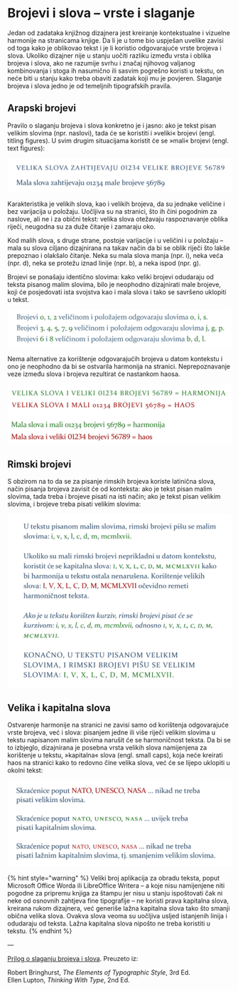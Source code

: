# Brojevi i slova – vrste i slaganje

Jedan od zadataka knjižnog dizajnera jest kreiranje kontekstualne i vizuelne harmonije na stranicama knjige. Da li je u tome bio uspješan uvelike zavisi od toga kako je oblikovao tekst i je li koristio odgovarajuće vrste brojeva i slova. Ukoliko dizajner nije u stanju uočiti razliku između vrsta i oblika brojeva i slova, ako ne razumije svrhu i značaj njihovog valjanog kombinovanja i stoga ih nasumično ili sasvim pogrešno koristi u tekstu, on neće biti u stanju kako treba obaviti zadatak koji mu je povjeren. Slaganje brojeva i slova jedno je od temeljnih tipografskih pravila.

## Arapski brojevi

Pravilo o slaganju brojeva i slova konkretno je i jasno: ako je tekst pisan velikim slovima \(npr. naslovi\), tada će se koristiti i »veliki« brojevi \(engl. titling figures\). U svim drugim situacijama koristit će se »mali« brojevi \(engl. text figures\):

![](../.gitbook/assets/veliki-i-mali-brojevi.png)

Karakteristika je velikih slova, kao i velikih brojeva, da su jednake veličine i bez varijacija u položaju. Uočljiva su na stranici, što ih čini pogodnim za naslove, ali ne i za obični tekst: velika slova otežavaju raspoznavanje oblika riječi, neugodna su za duže čitanje i zamaraju oko.

Kod malih slova, s druge strane, postoje varijacije i u veličini i u položaju – mala su slova ciljano dizajnirana na takav način da bi se oblik riječi što lakše prepoznao i olakšalo čitanje. Neka su mala slova manja \(npr. i\), neka veća \(npr. d\), neka se protežu iznad linije \(npr. b\), a neka ispod \(npr. g\).

Brojevi se ponašaju identično slovima: kako veliki brojevi odudaraju od teksta pisanog malim slovima, bilo je neophodno dizajnirati male brojeve, koji će posjedovati ista svojstva kao i mala slova i tako se savršeno uklopiti u tekst.

![](../.gitbook/assets/podudarnost-brojeva-i-slova.png)

Nema alternative za korištenje odgovarajućih brojeva u datom kontekstu i ono je neophodno da bi se ostvarila harmonija na stranici. Neprepoznavanje veze između slova i brojeva rezultirat će nastankom haosa.

![](../.gitbook/assets/kombinacije-brojeva-i-slova.png)

## Rimski brojevi

S obzirom na to da se za pisanje rimskih brojeva koriste latinična slova, način pisanja brojeva zavisit će od konteksta: ako je tekst pisan malim slovima, tada treba i brojeve pisati na isti način; ako je tekst pisan velikim slovima, i brojeve treba pisati velikim slovima:

![](../.gitbook/assets/rimski-brojevi.png)

## Velika i kapitalna slova

Ostvarenje harmonije na stranici ne zavisi samo od korištenja odgovarajuće vrste brojeva, već i slova: pisanjem jedne ili više riječi velikim slovima u tekstu napisanom malim slovima narušit će se harmoničnost teksta. Da bi se to izbjeglo, dizajnirana je posebna vrsta velikih slova namijenjena za korištenje u tekstu, »kapitalna« slova \(engl. small caps\), koja neće kreirati haos na stranici kako to redovno čine velika slova, već će se lijepo uklopiti u okolni tekst:

![](../.gitbook/assets/kapitalna-slova.png)

{% hint style="warning" %}
Veliki broj aplikacija za obradu teksta, poput Microsoft Office Worda ili LibreOffice Writera – a koje nisu namijenjene niti pogodne za pripremu knjiga za štampu jer nisu u stanju ispoštovati čak ni neke od osnovnih zahtjeva fine tipografije – ne koristi prava kapitalna slova, kreirana rukom dizajnera, već generiše lažna kapitalna slova tako što smanji obična velika slova. Ovakva slova veoma su uočljiva usljed istanjenih linija i odudaraju od teksta. Lažna kapitalna slova nipošto ne treba koristiti u tekstu.
{% endhint %}

—

[Prilog o slaganju brojeva i slova](https://drive.google.com/file/d/1gwnr9JFqrxVsHYWVvU-WLmHGY9Ay4UVO/view?usp=sharing). Preuzeto iz:  

Robert Bringhurst, _The Elements of Typographic Style_, 3rd Ed.    
Ellen Lupton, _Thinking With Type_, 2nd Ed.

